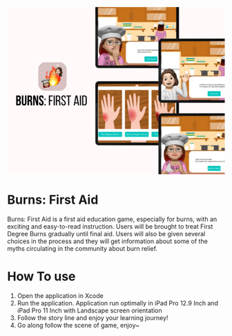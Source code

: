 <img src="bfa.png" alt="Preview">


# Burns: First Aid
Burns: First Aid is a first aid education game, especially for burns, with an exciting and easy-to-read instruction. Users will be brought to treat First Degree Burns gradually until final aid. Users will also be given several choices in the process and they will get information about some of the myths circulating in the community about burn relief.


# How To use
1. Open the application in Xcode
2. Run the application. Application run optimally in iPad Pro 12.9 Inch and iPad Pro 11 Inch with Landscape screen orientation
3. Follow the story line and enjoy your learning journey!
4. Go along follow the scene of game, enjoy~
